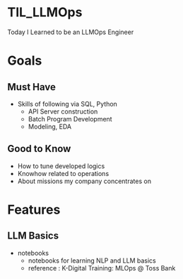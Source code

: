 # TIL_LLMOps
Today I Learned to be an LLMOps Engineer

# Goals
## Must Have
* Skills of following via SQL, Python
    * API Server construction
    * Batch Program Development
    * Modeling, EDA

## Good to Know
* How to tune developed logics
* Knowhow related to operations
* About missions my company concentrates on

# Features
## LLM Basics
* notebooks
    * notebooks for learning NLP and LLM basics
    * reference : K-Digital Training: MLOps @ Toss Bank

